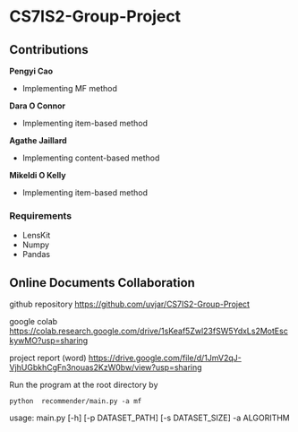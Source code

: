# CS7IS2-Group-Project

## Contributions

**Pengyi Cao**

* Implementing MF method

**Dara O Connor**

* Implementing item-based method

**Agathe Jaillard**

* Implementing content-based method

**Mikeldi O Kelly**

* Implementing item-based method


### Requirements
    
* LensKit
* Numpy
* Pandas


## Online Documents Collaboration 
github repository
https://github.com/uvjar/CS7IS2-Group-Project

google colab
https://colab.research.google.com/drive/1sKeaf5Zwl23fSW5YdxLs2MotEsckywMO?usp=sharing

project report (word)
https://drive.google.com/file/d/1JmV2qJ-VjhUGbkhCgFn3nouas2KzW0bw/view?usp=sharing







Run the program at the root directory by

`python  recommender/main.py -a mf`

usage: main.py [-h] [-p DATASET_PATH] [-s DATASET_SIZE] -a ALGORITHM

